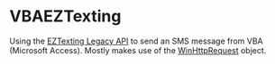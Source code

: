# VBAEZTexting
Using the [EZTexting Legacy API](https://www.eztexting.com/developers/sms-api-documentation/http) to send an SMS message from VBA (Microsoft Access). Mostly makes use of the [WinHttpRequest](https://msdn.microsoft.com/en-us/library/windows/desktop/aa384106(v=vs.85).aspx) object.
